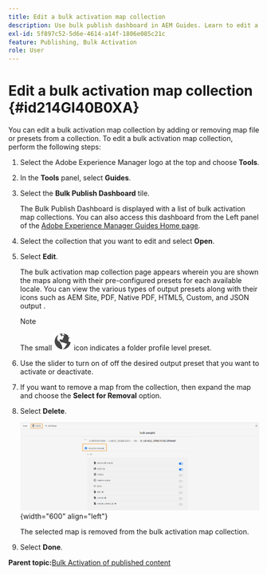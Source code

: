 ```yaml
---
title: Edit a bulk activation map collection
description: Use bulk publish dashboard in AEM Guides. Learn to edit a bulk activation map collection by adding or removing map files.
exl-id: 5f897c52-5d6e-4614-a14f-1806e085c21c
feature: Publishing, Bulk Activation
role: User
---
```

# Edit a bulk activation map collection {#id214GI40B0XA}

You can edit a bulk activation map collection by adding or removing map file or presets from a collection. To edit a bulk activation map collection, perform the following steps:

1.  Select the Adobe Experience Manager logo at the top and choose **Tools**.

1.  In the **Tools** panel, select **Guides**.

1.  Select the **Bulk Publish Dashboard** tile.

    The Bulk Publish Dashboard is displayed with a list of bulk activation map collections. You can also access this dashboard from the Left panel of the [Adobe Experience Manager Guides Home page](intro-home-page.md).

1.  Select the collection that you want to edit and select **Open**.

1.  Select **Edit**.

    The bulk activation map collection page appears wherein you are shown the maps along with their pre-configured presets for each available locale.
    You can view the various types of output presets along with their icons such as AEM Site, PDF, Native PDF, HTML5, Custom, and JSON output
.
    
    >[!NOTE]
    >
    > The small ![](images/global-preset-icon.svg) icon indicates a folder profile level preset.
   

1.  Use the slider to turn on of off the desired output preset that you want to activate or deactivate.

1.  If you want to remove a map from the collection, then expand the map and choose the **Select for Removal** option.

1.  Select **Delete**.

    ![](images/bulk-activation-delete-map.png){width="600" align="left"}

    The selected map is removed from the bulk activation map collection.

1.  Select **Done**.


**Parent topic:**[Bulk Activation of published content](conf-bulk-activation.md)
